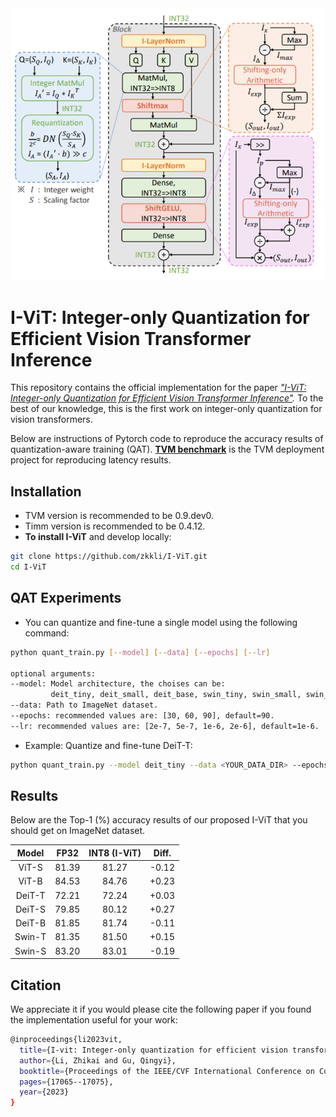 <div align=center>
  <img src="overview.png" width="500px" />
  </div>

# I-ViT: Integer-only Quantization for Efficient Vision Transformer Inference

This repository contains the official implementation for the paper
*["I-ViT: Integer-only Quantization for Efficient Vision Transformer Inference"](https://arxiv.org/abs/2207.01405).*  To the best of our knowledge, this is the first work on integer-only quantization for vision transformers. 

Below are instructions of Pytorch code to reproduce the accuracy results of quantization-aware training (QAT). [**TVM benchmark**](https://github.com/zkkli/I-ViT/tree/main/TVM_benchmark)
is the TVM deployment project for reproducing latency results.

## Installation
- TVM version is recommended to be 0.9.dev0.
- Timm version is recommended to be 0.4.12.
- **To install I-ViT** and develop locally:

```bash
git clone https://github.com/zkkli/I-ViT.git
cd I-ViT
```

## QAT Experiments

- You can quantize and fine-tune a single model using the following command:

```bash
python quant_train.py [--model] [--data] [--epochs] [--lr]

optional arguments:
--model: Model architecture, the choises can be: 
         deit_tiny, deit_small, deit_base, swin_tiny, swin_small, swin_base.
--data: Path to ImageNet dataset.
--epochs: recommended values are: [30, 60, 90], default=90.
--lr: recommended values are: [2e-7, 5e-7, 1e-6, 2e-6], default=1e-6.
```

- Example: Quantize and fine-tune DeiT-T:

```bash
python quant_train.py --model deit_tiny --data <YOUR_DATA_DIR> --epochs 30 --lr 5e-7 
```

## Results

Below are the Top-1 (%) accuracy results of our proposed I-ViT that you should get on ImageNet dataset.

| Model  | FP32  | INT8 (I-ViT) | Diff. |
|:------:|:-----:|:------------:|:-----:|
| ViT-S  | 81.39 | 81.27        | -0.12 |
| ViT-B  | 84.53 | 84.76        | +0.23 |
| DeiT-T | 72.21 | 72.24        | +0.03 |
| DeiT-S | 79.85 | 80.12        | +0.27 |
| DeiT-B | 81.85 | 81.74        | -0.11 |
| Swin-T | 81.35 | 81.50        | +0.15 |
| Swin-S | 83.20 | 83.01        | -0.19 |

## Citation

We appreciate it if you would please cite the following paper if you found the implementation useful for your work:

```bash
@inproceedings{li2023vit,
  title={I-vit: Integer-only quantization for efficient vision transformer inference},
  author={Li, Zhikai and Gu, Qingyi},
  booktitle={Proceedings of the IEEE/CVF International Conference on Computer Vision},
  pages={17065--17075},
  year={2023}
}
```
